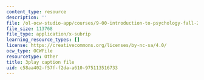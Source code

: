 ```yaml
---
content_type: resource
description: ''
file: /ol-ocw-studio-app/courses/9-00-introduction-to-psychology-fall-2004/c58aa402f57ff2daa610975113516733_10505.srt
file_size: 113768
file_type: application/x-subrip
learning_resource_types: []
license: https://creativecommons.org/licenses/by-nc-sa/4.0/
ocw_type: OCWFile
resourcetype: Other
title: 3play caption file
uid: c58aa402-f57f-f2da-a610-975113516733
---
```

